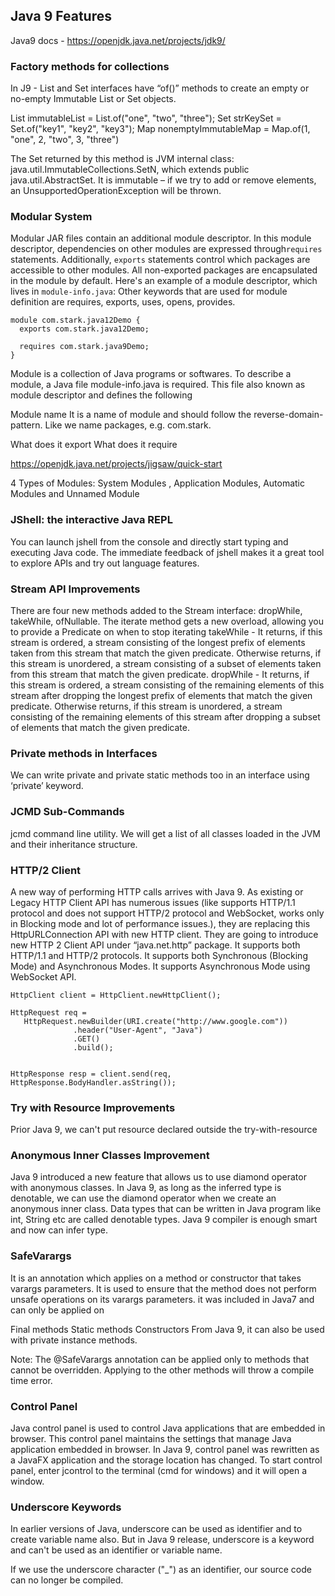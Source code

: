 ## Java 9 Features

Java9 docs - https://openjdk.java.net/projects/jdk9/

### Factory methods for collections
In J9 - List and Set interfaces have “of()” methods to create an empty or no-empty Immutable List or Set objects.

List immutableList = List.of("one", "two", "three");
Set<String> strKeySet = Set.of("key1", "key2", "key3");
Map nonemptyImmutableMap = Map.of(1, "one", 2, "two", 3, "three")

The Set returned by this method is JVM internal class: java.util.ImmutableCollections.SetN, 
which extends public java.util.AbstractSet. It is immutable – if we try to add or remove elements, 
an UnsupportedOperationException will be thrown.

### Modular System
Modular JAR files contain an additional module descriptor. 
In this module descriptor, dependencies on other modules are expressed through`requires` 
statements. Additionally, `exports` statements control which packages are accessible to 
other modules. All non-exported packages are encapsulated in the module by default. 
Here's an example of a module descriptor, which lives in `module-info.java`:
Other keywords that are used for module definition are requires, exports, uses, opens, provides.

    module com.stark.java12Demo {
      exports com.stark.java12Demo;
    
      requires com.stark.java9Demo;
    }
Module is a collection of Java programs or softwares. 
To describe a module, a Java file module-info.java is required. 
This file also known as module descriptor and defines the following

Module name
It is a name of module and should follow the reverse-domain-pattern. 
Like we name packages, e.g. com.stark.

What does it export
What does it require

https://openjdk.java.net/projects/jigsaw/quick-start

4 Types of Modules: System Modules , Application Modules, Automatic Modules and Unnamed Module

### JShell: the interactive Java REPL
You can launch jshell from the console and directly start typing and executing Java code. 
The immediate feedback of jshell makes it a great tool to explore APIs and try out language features.

### Stream API Improvements
There are four new methods added to the Stream interface: dropWhile, takeWhile, ofNullable. 
The iterate method gets a new overload, allowing you to provide a Predicate on when to stop iterating
takeWhile - 
It returns, if this stream is ordered, a stream consisting of the longest prefix of elements taken from 
this stream that match the given predicate. Otherwise returns, if this stream is unordered, a stream 
consisting of a subset of elements taken from this stream that match the given predicate.
dropWhile -
It returns, if this stream is ordered, a stream consisting of the remaining elements of this stream 
after dropping the longest prefix of elements that match the given predicate. 
Otherwise returns, if this stream is unordered, a stream consisting of the remaining elements of 
this stream after dropping a subset of elements that match the given predicate.

### Private methods in Interfaces
We can write private and private static methods too in an interface using ‘private’ keyword.

### JCMD Sub-Commands
jcmd command line utility. We will get a list of all classes loaded in the JVM and their inheritance structure.

### HTTP/2 Client
A new way of performing HTTP calls arrives with Java 9. 
As existing or Legacy HTTP Client API has numerous issues (like supports HTTP/1.1 protocol and 
does not support HTTP/2 protocol and WebSocket, works only in Blocking mode and lot of performance 
issues.), they are replacing this HttpURLConnection API with new HTTP client. 
They are going to introduce new HTTP 2 Client API under “java.net.http” package. 
It supports both HTTP/1.1 and HTTP/2 protocols. It supports both Synchronous (Blocking Mode) 
and Asynchronous Modes. It supports Asynchronous Mode using WebSocket API.

    HttpClient client = HttpClient.newHttpClient();
    
    HttpRequest req =
       HttpRequest.newBuilder(URI.create("http://www.google.com"))
                  .header("User-Agent", "Java")
                  .GET()
                  .build();
    
    
    HttpResponse resp = client.send(req, HttpResponse.BodyHandler.asString());

### Try with Resource Improvements
Prior Java 9, we can't put resource declared outside the try-with-resource

### Anonymous Inner Classes Improvement
Java 9 introduced a new feature that allows us to use diamond operator with anonymous classes.
In Java 9, as long as the inferred type is denotable, we can use the diamond operator when we create an anonymous inner class.
Data types that can be written in Java program like int, String etc are called denotable types. Java 9 compiler is enough smart and now can infer type.

### SafeVarargs
It is an annotation which applies on a method or constructor that takes varargs parameters. It is used to ensure that the method does not perform unsafe operations on its varargs parameters.
it was included in Java7 and can only be applied on

Final methods
Static methods
Constructors
From Java 9, it can also be used with private instance methods.

Note: The @SafeVarargs annotation can be applied only to methods that cannot be overridden. 
Applying to the other methods will throw a compile time error.

### Control Panel
Java control panel is used to control Java applications that are embedded in browser. 
This control panel maintains the settings that manage Java application embedded in browser.
In Java 9, control panel was rewritten as a JavaFX application and the storage location has changed. To start control panel, 
enter jcontrol to the terminal (cmd for windows) and it will open a window.

### Underscore Keywords
In earlier versions of Java, underscore can be used as identifier and to create variable name also. 
But in Java 9 release, underscore is a keyword and can't be used as an identifier or variable name.

If we use the underscore character ("_") as an identifier, our source code can no longer be compiled.
